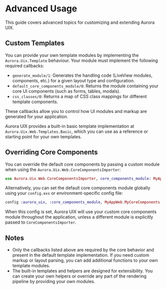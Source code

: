 # Advanced Usage

This guide covers advanced topics for customizing and extending Aurora UIX.

## Custom Templates

You can provide your own template modules by implementing the `Aurora.Uix.Template` behaviour. Your module must implement the following required callbacks:

- `generate_module/1`: Generates the handling code (LiveView modules, components, etc.) for a given layout type and configuration.
- `default_core_components_module/0`: Returns the module containing your core UI components (such as forms, tables, modals).
- `css_classes/0`: Returns a map of CSS class mappings for different template components.

These callbacks allow you to control how UI modules and markup are generated for your application.

Aurora UIX provides a built-in basic template implementation at `Aurora.Uix.Web.Templates.Basic`, which you can use as a reference or starting point for your own templates.

## Overriding Core Components

You can override the default core components by passing a custom module when using the `Aurora.Uix.Web.CoreComponentsImporter`:

```elixir
use Aurora.Uix.Web.CoreComponentsImporter, core_components_module: MyAppWeb.MyCoreComponents
```

Alternatively, you can set the default core components module globally using your `config.exs` or environment-specific config file:

```elixir
config :aurora_uix, :core_components_module, MyAppWeb.MyCoreComponents
```

When this config is set, Aurora UIX will use your custom core components module throughout the application, unless a different module is explicitly passed to `CoreComponentsImporter`.

## Notes

- Only the callbacks listed above are required by the core behavior and present in the default template implementation. If you need custom markup or layout parsing, you can add additional functions to your own template modules.
- The built-in templates and helpers are designed for extensibility. You can create your own helpers or override any part of the rendering pipeline by providing your own modules.
